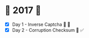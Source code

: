 # :christmas_tree: 2017 :christmas_tree:

- [x] Day 1 - Inverse Captcha :arrows_counterclockwise: :camera_flash:
- [x] Day 2 - Corruption Checksum :currency_exchange: :white_check_mark:
